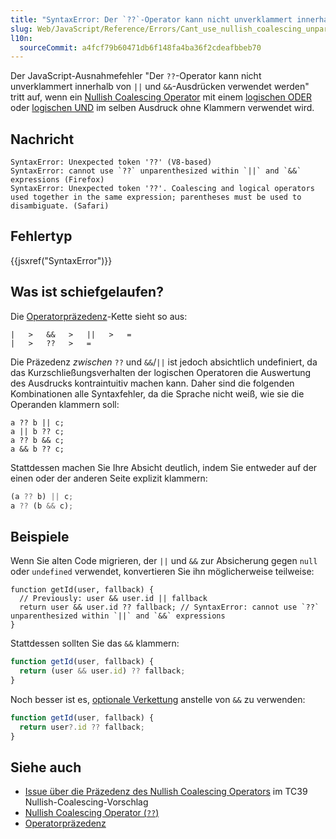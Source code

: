 ```yaml
---
title: "SyntaxError: Der `??`-Operator kann nicht unverklammert innerhalb von `||` und `&&`-Ausdrücken verwendet werden"
slug: Web/JavaScript/Reference/Errors/Cant_use_nullish_coalescing_unparenthesized
l10n:
  sourceCommit: a4fcf79b60471db6f148fa4ba36f2cdeafbbeb70
---
```


Der JavaScript-Ausnahmefehler "Der `??`-Operator kann nicht unverklammert innerhalb von `||` und `&&`-Ausdrücken verwendet werden" tritt auf, wenn ein [Nullish Coalescing Operator](/de/docs/Web/JavaScript/Reference/Operators/Nullish_coalescing) mit einem [logischen ODER](/de/docs/Web/JavaScript/Reference/Operators/Logical_OR) oder [logischen UND](/de/docs/Web/JavaScript/Reference/Operators/Logical_AND) im selben Ausdruck ohne Klammern verwendet wird.

## Nachricht

```plain
SyntaxError: Unexpected token '??' (V8-based)
SyntaxError: cannot use `??` unparenthesized within `||` and `&&` expressions (Firefox)
SyntaxError: Unexpected token '??'. Coalescing and logical operators used together in the same expression; parentheses must be used to disambiguate. (Safari)
```

## Fehlertyp

{{jsxref("SyntaxError")}}

## Was ist schiefgelaufen?

Die [Operatorpräzedenz](/de/docs/Web/JavaScript/Reference/Operators/Operator_precedence)-Kette sieht so aus:

```plain
|   >   &&   >   ||   >   =
|   >   ??   >   =
```

Die Präzedenz _zwischen_ `??` und `&&`/`||` ist jedoch absichtlich undefiniert, da das Kurzschließungsverhalten der logischen Operatoren die Auswertung des Ausdrucks kontraintuitiv machen kann. Daher sind die folgenden Kombinationen alle Syntaxfehler, da die Sprache nicht weiß, wie sie die Operanden klammern soll:

```js-nolint example-bad
a ?? b || c;
a || b ?? c;
a ?? b && c;
a && b ?? c;
```

Stattdessen machen Sie Ihre Absicht deutlich, indem Sie entweder auf der einen oder der anderen Seite explizit klammern:

```js example-good
(a ?? b) || c;
a ?? (b && c);
```

## Beispiele

Wenn Sie alten Code migrieren, der `||` und `&&` zur Absicherung gegen `null` oder `undefined` verwendet, konvertieren Sie ihn möglicherweise teilweise:

```js-nolint example-bad
function getId(user, fallback) {
  // Previously: user && user.id || fallback
  return user && user.id ?? fallback; // SyntaxError: cannot use `??` unparenthesized within `||` and `&&` expressions
}
```

Stattdessen sollten Sie das `&&` klammern:

```js
function getId(user, fallback) {
  return (user && user.id) ?? fallback;
}
```

Noch besser ist es, [optionale Verkettung](/de/docs/Web/JavaScript/Reference/Operators/Optional_chaining) anstelle von `&&` zu verwenden:

```js example-good
function getId(user, fallback) {
  return user?.id ?? fallback;
}
```

## Siehe auch

- [Issue über die Präzedenz des Nullish Coalescing Operators](https://github.com/tc39/proposal-nullish-coalescing/issues/15) im TC39 Nullish-Coalescing-Vorschlag
- [Nullish Coalescing Operator (`??`)](/de/docs/Web/JavaScript/Reference/Operators/Nullish_coalescing)
- [Operatorpräzedenz](/de/docs/Web/JavaScript/Reference/Operators/Operator_precedence)
